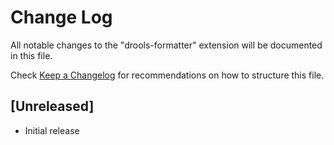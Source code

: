 # Change Log

All notable changes to the "drools-formatter" extension will be documented in this file.

Check [Keep a Changelog](http://keepachangelog.com/) for recommendations on how to structure this file.

## [Unreleased]

- Initial release